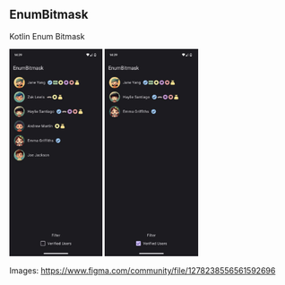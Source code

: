 ## EnumBitmask

Kotlin Enum Bitmask

<p align="left">
    <img src="config/img1.jpg" width="33%">
    <img src="config/img2.jpg" width="33%">
</p>

Images: https://www.figma.com/community/file/1278238556561592696